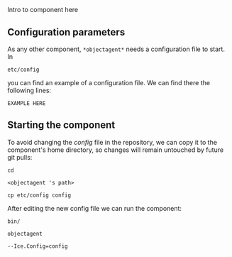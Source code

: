 ```
```
#
``` objectagent
```
Intro to component here


## Configuration parameters
As any other component,
``` *objectagent* ```
needs a configuration file to start. In

    etc/config

you can find an example of a configuration file. We can find there the following lines:

    EXAMPLE HERE

    
## Starting the component
To avoid changing the *config* file in the repository, we can copy it to the component's home directory, so changes will remain untouched by future git pulls:

    cd

``` <objectagent 's path> ```

    cp etc/config config
    
After editing the new config file we can run the component:

    bin/

```objectagent ```

    --Ice.Config=config
